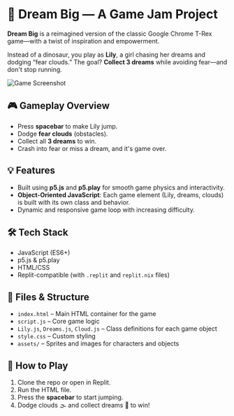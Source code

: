 
# 🌟 Dream Big — A Game Jam Project

**Dream Big** is a reimagined version of the classic Google Chrome T-Rex game—with a twist of inspiration and empowerment.

Instead of a dinosaur, you play as **Lily**, a girl chasing her dreams and dodging “fear clouds.” The goal? **Collect 3 dreams** while avoiding fear—and don't stop running.

![Game Screenshot](dreambig-screenshot.png)

## 🎮 Gameplay Overview

- Press **spacebar** to make Lily jump.
- Dodge **fear clouds** (obstacles).
- Collect all **3 dreams** to win.
- Crash into fear or miss a dream, and it's game over.

## 💡 Features

- Built using **p5.js** and **p5.play** for smooth game physics and interactivity.
- **Object-Oriented JavaScript**: Each game element (Lily, dreams, clouds) is built with its own class and behavior.
- Dynamic and responsive game loop with increasing difficulty.

## 🛠️ Tech Stack

- JavaScript (ES6+)
- p5.js & p5.play
- HTML/CSS
- Replit-compatible (with `.replit` and `replit.nix` files)

## 📁 Files & Structure

- `index.html` – Main HTML container for the game
- `script.js` – Core game logic
- `Lily.js`, `Dreams.js`, `Cloud.js` – Class definitions for each game object
- `style.css` – Custom styling
- `assets/` – Sprites and images for characters and objects

## 🚀 How to Play

1. Clone the repo or open in Replit.
2. Run the HTML file.
3. Press the **spacebar** to start jumping.
4. Dodge clouds 🌫️ and collect dreams 💭 to win!
